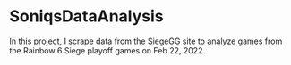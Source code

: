 # SoniqsDataAnalysis
In this project, I scrape data from the SiegeGG site to analyze games from the Rainbow 6 Siege playoff games on Feb 22, 2022.
